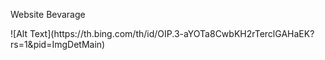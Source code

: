 <p color: red >Website Bevarage<p>
![Alt Text](https://th.bing.com/th/id/OIP.3-aYOTa8CwbKH2rTerclGAHaEK?rs=1&pid=ImgDetMain)
